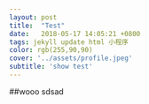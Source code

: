 ```yaml
---
layout: post
title:  "Test"
date:   2018-05-17 14:05:21 +0800
tags: jekyll update html 小程序
color: rgb(255,90,90)
cover: '../assets/profile.jpeg'
subtitle: 'show test'
---
```


##wooo
sdsad
